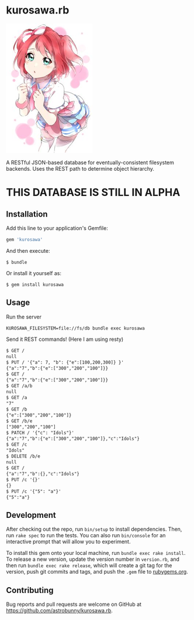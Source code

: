 # kurosawa.rb

![Kurosawa Ruby](https://github.com/astrobunny/kurosawa.rb/raw/master/docs/images/kurosawa-ruby.jpg)

A RESTful JSON-based database for eventually-consistent filesystem backends. Uses the REST path to determine object hierarchy.

# THIS DATABASE IS STILL IN ALPHA

## Installation

Add this line to your application's Gemfile:

```ruby
gem 'kurosawa'
```

And then execute:

    $ bundle

Or install it yourself as:

    $ gem install kurosawa

## Usage

Run the server

```
KUROSAWA_FILESYSTEM=file://fs/db bundle exec kurosawa
```

Send it REST commands! (Here I am using resty)

```
$ GET /
null
$ PUT / '{"a": 7, "b": {"e":[100,200,300]} }'
{"a":"7","b":{"e":["300","200","100"]}}
$ GET /
{"a":"7","b":{"e":["300","200","100"]}}
$ GET /a/b
null
$ GET /a
"7"
$ GET /b
{"e":["300","200","100"]}
$ GET /b/e
["300","200","100"]
$ PATCH / '{"c": "Idols"}'
{"a":"7","b":{"e":["300","200","100"]},"c":"Idols"}
$ GET /c
"Idols"
$ DELETE /b/e
null
$ GET /
{"a":"7","b":{},"c":"Idols"}
$ PUT /c '{}'
{}
$ PUT /c '{"5": "a"}'
{"5":"a"}

```


## Development

After checking out the repo, run `bin/setup` to install dependencies. Then, run `rake spec` to run the tests. You can also run `bin/console` for an interactive prompt that will allow you to experiment.

To install this gem onto your local machine, run `bundle exec rake install`. To release a new version, update the version number in `version.rb`, and then run `bundle exec rake release`, which will create a git tag for the version, push git commits and tags, and push the `.gem` file to [rubygems.org](https://rubygems.org).

## Contributing

Bug reports and pull requests are welcome on GitHub at https://github.com/astrobunny/kurosawa.rb.

